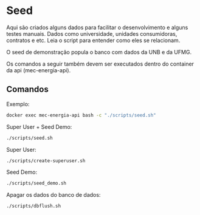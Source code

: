 # Seed

Aqui são criados alguns dados para facilitar o desenvolvimento
e alguns testes manuais. Dados como universidade, unidades consumidoras, 
contratos e etc. Leia o script para entender como eles se relacionam.

O seed de demonstração popula o banco com dados da UNB e da
UFMG.

Os comandos a seguir também devem ser executados dentro do container da api 
(mec-energia-api).


## Comandos

Exemplo:
```sh
docker exec mec-energia-api bash -c "./scripts/seed.sh"
```

Super User + Seed Demo:
```sh
./scripts/seed.sh
```

Super User:
```sh
./scripts/create-superuser.sh
```

Seed Demo:
```sh
./scripts/seed_demo.sh
```

Apagar os dados do banco de dados:

```sh
./scripts/dbflush.sh
```